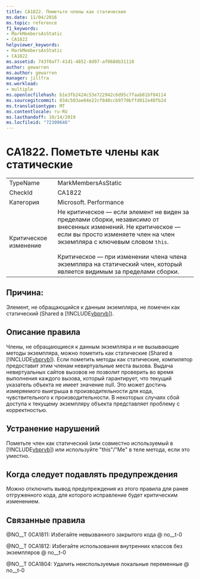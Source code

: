 ```yaml
---
title: CA1822. Пометьте члены как статические
ms.date: 11/04/2016
ms.topic: reference
f1_keywords:
- MarkMembersAsStatic
- CA1822
helpviewer_keywords:
- MarkMembersAsStatic
- CA1822
ms.assetid: 743f0af7-41d1-4852-8d97-af0688b31118
author: gewarren
ms.author: gewarren
manager: jillfra
ms.workload:
- multiple
ms.openlocfilehash: b1e3fb2424c53e722942c6d95c7faab81bf04114
ms.sourcegitcommit: 034c503ae04e22cf840ccb9770bffd012e40fb2d
ms.translationtype: MT
ms.contentlocale: ru-RU
ms.lasthandoff: 10/14/2019
ms.locfileid: "72309646"
---
```

# <a name="ca1822-mark-members-as-static"></a>CA1822. Пометьте члены как статические

|||
|-|-|
|TypeName|MarkMembersAsStatic|
|CheckId|CA1822|
|Категория|Microsoft. Performance|
|Критическое изменение|Не критическое — если элемент не виден за пределами сборки, независимо от внесенных изменений. Не критическое — если вы просто изменяете член на член экземпляра с ключевым словом `this`.<br /><br /> Критическое — при изменении члена члена экземпляра на статический член, который является видимым за пределами сборки.|

## <a name="cause"></a>Причина:
Элемент, не обращающийся к данным экземпляра, не помечен как статический (Shared в [!INCLUDE[vbprvb](../code-quality/includes/vbprvb_md.md)]).

## <a name="rule-description"></a>Описание правила
Члены, не обращающиеся к данным экземпляра и не вызывающие методы экземпляра, можно пометить как статические (Shared в [!INCLUDE[vbprvb](../code-quality/includes/vbprvb_md.md)]). Если пометить методы как статические, компилятор предоставит этим членам невиртуальные места вызова. Выдача невиртуальных сайтов вызовов не позволит проверить во время выполнения каждого вызова, который гарантирует, что текущий указатель объекта не имеет значение null. Это может достичь измеряемого выигрыша в производительности для кода, чувствительного к производительности. В некоторых случаях сбой доступа к текущему экземпляру объекта представляет проблему с корректностью.

## <a name="how-to-fix-violations"></a>Устранение нарушений
Пометьте член как статический (или совместно используемый в [!INCLUDE[vbprvb](../code-quality/includes/vbprvb_md.md)]) или используйте "this"/"Me" в теле метода, если это уместно.

## <a name="when-to-suppress-warnings"></a>Когда следует подавлять предупреждения
Можно отключить вывод предупреждения из этого правила для ранее отгруженного кода, для которого исправление будет критическим изменением.

## <a name="related-rules"></a>Связанные правила
@NO__T 0CA1811: Избегайте невызванного закрытого кода @ no__t-0

@NO__T 0CA1812: Избегайте использования внутренних классов без экземпляров @ no__t-0

@NO__T 0CA1804: Удалить неиспользуемые локальные переменные @ no__t-0